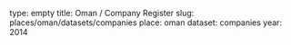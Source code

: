type: empty
title: Oman / Company Register
slug: places/oman/datasets/companies
place: oman
dataset: companies
year: 2014

